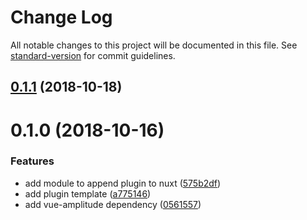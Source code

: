 # Change Log

All notable changes to this project will be documented in this file. See [standard-version](https://github.com/conventional-changelog/standard-version) for commit guidelines.

<a name="0.1.1"></a>
## [0.1.1](https://github.com/Calvin-Huang/amplitude-module/compare/v0.1.0...v0.1.1) (2018-10-18)



<a name="0.1.0"></a>
# 0.1.0 (2018-10-16)


### Features

* add module to append plugin to nuxt ([575b2df](https://github.com/Calvin-Huang/amplitude-module/commit/575b2df))
* add plugin template ([a775146](https://github.com/Calvin-Huang/amplitude-module/commit/a775146))
* add vue-amplitude dependency ([0561557](https://github.com/Calvin-Huang/amplitude-module/commit/0561557))

